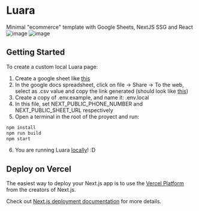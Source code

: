# Luara

Minimal "ecommerce" template with Google Sheets, NextJS SSG and React
![image](https://user-images.githubusercontent.com/49006052/213796930-b453c7e9-e512-427e-aadc-b4f8476bdba7.png)
![image](https://user-images.githubusercontent.com/49006052/213797181-018d351b-6793-4c2b-8338-6b3b6394062c.png)

## Getting Started

To create a custom local Luara page:


1. Create a google sheet like [this](https://docs.google.com/spreadsheets/d/1QqpNyXh4C9kyJ0dGnpZx_zy_7josC_d8Kz6Kw1D5HWQ/edit?usp=sharing)
2. In the google docs spreadsheet, click on file -> Share -> To the web, select as .csv value and copy the link generated (should look like [this](https://docs.google.com/spreadsheets/d/e/2PACX-1vTj_BVYqprfKVQFKs6H_Tv5o8h2fI2g0cqQiwJLmTbQNp4lJE-7ipknc53_A0vr9PxZngugvki5wwPB/pub?output=csv))
3. Create a copy of .env.example, and name it: .env.local
4. In this file, set NEXT_PUBLIC_PHONE_NUMBER and NEXT_PUBLIC_SHEET_URL respectively
5. Open a terminal in the root of the proyect and run:

```bash
npm install
npm run build
npm start
```

6. You are running Luara [locally](http://localhost:3000)! :D

## Deploy on Vercel

The easiest way to deploy your Next.js app is to use the [Vercel Platform](https://vercel.com/new?utm_medium=default-template&filter=next.js&utm_source=create-next-app&utm_campaign=create-next-app-readme) from the creators of Next.js.

Check out [Next.js deployment documentation](https://nextjs.org/docs/deployment) for more details.
